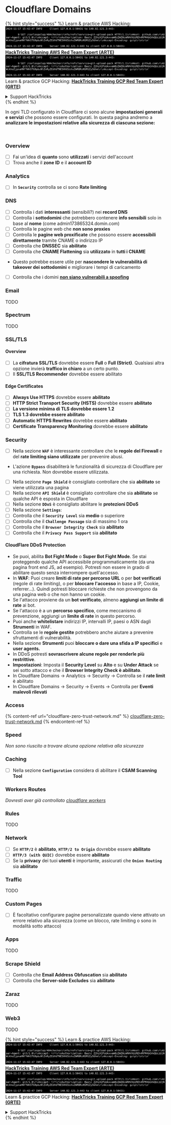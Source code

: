 # Cloudflare Domains

{% hint style="success" %}
Learn & practice AWS Hacking:<img src="../../.gitbook/assets/image (1).png" alt="" data-size="line">[**HackTricks Training AWS Red Team Expert (ARTE)**](https://training.hacktricks.xyz/courses/arte)<img src="../../.gitbook/assets/image (1).png" alt="" data-size="line">\
Learn & practice GCP Hacking: <img src="../../.gitbook/assets/image (2).png" alt="" data-size="line">[**HackTricks Training GCP Red Team Expert (GRTE)**<img src="../../.gitbook/assets/image (2).png" alt="" data-size="line">](https://training.hacktricks.xyz/courses/grte)

<details>

<summary>Support HackTricks</summary>

* Check the [**subscription plans**](https://github.com/sponsors/carlospolop)!
* **Join the** 💬 [**Discord group**](https://discord.gg/hRep4RUj7f) or the [**telegram group**](https://t.me/peass) or **follow** us on **Twitter** 🐦 [**@hacktricks\_live**](https://twitter.com/hacktricks\_live)**.**
* **Share hacking tricks by submitting PRs to the** [**HackTricks**](https://github.com/carlospolop/hacktricks) and [**HackTricks Cloud**](https://github.com/carlospolop/hacktricks-cloud) github repos.

</details>
{% endhint %}

In ogni TLD configurato in Cloudflare ci sono alcune **impostazioni generali e servizi** che possono essere configurati. In questa pagina andremo a **analizzare le impostazioni relative alla sicurezza di ciascuna sezione:**

<figure><img src="../../.gitbook/assets/image (101).png" alt=""><figcaption></figcaption></figure>

### Overview

* [ ] Fai un'idea di **quanto** sono **utilizzati** i servizi dell'account
* [ ] Trova anche il **zone ID** e il **account ID**

### Analytics

* [ ] In **`Security`** controlla se ci sono **Rate limiting**

### DNS

* [ ] Controlla i dati **interessanti** (sensibili?) nei **record DNS**
* [ ] Controlla i **sottodomini** che potrebbero contenere **info sensibili** solo in base al **nome** (come admin173865324.domin.com)
* [ ] Controlla le pagine web che **non sono** **proxies**
* [ ] Controlla le **pagine web proxificate** che possono essere **accessibili direttamente** tramite CNAME o indirizzo IP
* [ ] Controlla che **DNSSEC** sia **abilitato**
* [ ] Controlla che **CNAME Flattening** sia **utilizzato** in **tutti i CNAME**
* Questo potrebbe essere utile per **nascondere le vulnerabilità di takeover dei sottodomini** e migliorare i tempi di caricamento
* [ ] Controlla che i domini [**non siano vulnerabili a spoofing**](https://book.hacktricks.xyz/network-services-pentesting/pentesting-smtp#mail-spoofing)

### **Email**

TODO

### Spectrum

TODO

### SSL/TLS

#### **Overview**

* [ ] La **cifratura SSL/TLS** dovrebbe essere **Full** o **Full (Strict)**. Qualsiasi altra opzione invierà **traffico in chiaro** a un certo punto.
* [ ] Il **SSL/TLS Recommender** dovrebbe essere abilitato

#### Edge Certificates

* [ ] **Always Use HTTPS** dovrebbe essere **abilitato**
* [ ] **HTTP Strict Transport Security (HSTS)** dovrebbe essere **abilitato**
* [ ] **La versione minima di TLS dovrebbe essere 1.2**
* [ ] **TLS 1.3 dovrebbe essere abilitato**
* [ ] **Automatic HTTPS Rewrites** dovrebbe essere **abilitato**
* [ ] **Certificate Transparency Monitoring** dovrebbe essere **abilitato**

### **Security**

* [ ] Nella sezione **`WAF`** è interessante controllare che le **regole del Firewall** e del **rate limiting siano utilizzate** per prevenire abusi.
* L'azione **`Bypass`** disabiliterà le funzionalità di sicurezza di Cloudflare per una richiesta. Non dovrebbe essere utilizzata.
* [ ] Nella sezione **`Page Shield`** è consigliato controllare che sia **abilitato** se viene utilizzata una pagina
* [ ] Nella sezione **`API Shield`** è consigliato controllare che sia **abilitato** se qualche API è esposta in Cloudflare
* [ ] Nella sezione **`DDoS`** è consigliato abilitare le **protezioni DDoS**
* [ ] Nella sezione **`Settings`**:
* [ ] Controlla che il **`Security Level`** sia **medio** o superiore
* [ ] Controlla che il **`Challenge Passage`** sia di massimo 1 ora
* [ ] Controlla che il **`Browser Integrity Check`** sia **abilitato**
* [ ] Controlla che il **`Privacy Pass Support`** sia **abilitato**

#### **CloudFlare DDoS Protection**

* Se puoi, abilita **Bot Fight Mode** o **Super Bot Fight Mode**. Se stai proteggendo qualche API accessibile programmaticamente (da una pagina front end JS, ad esempio). Potresti non essere in grado di abilitare questo senza interrompere quell'accesso.
* In **WAF**: Puoi creare **limiti di rate per percorso URL** o per **bot verificati** (regole di rate limiting), o per **bloccare l'accesso** in base a IP, Cookie, referrer...). Quindi potresti bloccare richieste che non provengono da una pagina web o che non hanno un cookie.
* Se l'attacco proviene da un **bot verificato**, almeno **aggiungi un limite di rate** ai bot.
* Se l'attacco è a un **percorso specifico**, come meccanismo di prevenzione, aggiungi un **limite di rate** in questo percorso.
* Puoi anche **whitelistare** indirizzi IP, intervalli IP, paesi o ASN dagli **Strumenti** in WAF.
* Controlla se le **regole gestite** potrebbero anche aiutare a prevenire sfruttamenti di vulnerabilità.
* Nella sezione **Strumenti** puoi **bloccare o dare una sfida a IP specifici** e **user agents.**
* In DDoS potresti **sovrascrivere alcune regole per renderle più restrittive**.
* **Impostazioni**: Imposta il **Security Level** su **Alto** e su **Under Attack** se sei sotto attacco e che il **Browser Integrity Check è abilitato**.
* In Cloudflare Domains -> Analytics -> Security -> Controlla se il **rate limit** è abilitato
* In Cloudflare Domains -> Security -> Events -> Controlla per **Eventi malevoli rilevati**

### Access

{% content-ref url="cloudflare-zero-trust-network.md" %}
[cloudflare-zero-trust-network.md](cloudflare-zero-trust-network.md)
{% endcontent-ref %}

### Speed

_Non sono riuscito a trovare alcuna opzione relativa alla sicurezza_

### Caching

* [ ] Nella sezione **`Configuration`** considera di abilitare il **CSAM Scanning Tool**

### **Workers Routes**

_Dovresti aver già controllato_ [_cloudflare workers_](./#workers)

### Rules

TODO

### Network

* [ ] Se **`HTTP/2`** è **abilitato**, **`HTTP/2 to Origin`** dovrebbe essere **abilitato**
* [ ] **`HTTP/3 (with QUIC)`** dovrebbe essere **abilitato**
* [ ] Se la **privacy** dei tuoi **utenti** è importante, assicurati che **`Onion Routing`** sia **abilitato**

### **Traffic**

TODO

### Custom Pages

* [ ] È facoltativo configurare pagine personalizzate quando viene attivato un errore relativo alla sicurezza (come un blocco, rate limiting o sono in modalità sotto attacco)

### Apps

TODO

### Scrape Shield

* [ ] Controlla che **Email Address Obfuscation** sia **abilitato**
* [ ] Controlla che **Server-side Excludes** sia **abilitato**

### **Zaraz**

TODO

### **Web3**

TODO

{% hint style="success" %}
Learn & practice AWS Hacking:<img src="../../.gitbook/assets/image (1).png" alt="" data-size="line">[**HackTricks Training AWS Red Team Expert (ARTE)**](https://training.hacktricks.xyz/courses/arte)<img src="../../.gitbook/assets/image (1).png" alt="" data-size="line">\
Learn & practice GCP Hacking: <img src="../../.gitbook/assets/image (2).png" alt="" data-size="line">[**HackTricks Training GCP Red Team Expert (GRTE)**<img src="../../.gitbook/assets/image (2).png" alt="" data-size="line">](https://training.hacktricks.xyz/courses/grte)

<details>

<summary>Support HackTricks</summary>

* Check the [**subscription plans**](https://github.com/sponsors/carlospolop)!
* **Join the** 💬 [**Discord group**](https://discord.gg/hRep4RUj7f) or the [**telegram group**](https://t.me/peass) or **follow** us on **Twitter** 🐦 [**@hacktricks\_live**](https://twitter.com/hacktricks\_live)**.**
* **Share hacking tricks by submitting PRs to the** [**HackTricks**](https://github.com/carlospolop/hacktricks) and [**HackTricks Cloud**](https://github.com/carlospolop/hacktricks-cloud) github repos.

</details>
{% endhint %}
